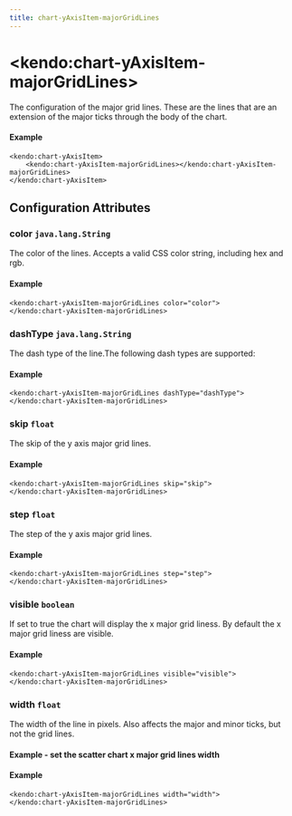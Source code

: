 ```yaml
---
title: chart-yAxisItem-majorGridLines
---
```


# \<kendo:chart-yAxisItem-majorGridLines\>

The configuration of the major grid lines. These are the lines that are an extension of the major ticks through the
body of the chart.

#### Example
    <kendo:chart-yAxisItem>
        <kendo:chart-yAxisItem-majorGridLines></kendo:chart-yAxisItem-majorGridLines>
    </kendo:chart-yAxisItem>

## Configuration Attributes

### color `java.lang.String`

The color of the lines. Accepts a valid CSS color string, including hex and rgb.

#### Example
    <kendo:chart-yAxisItem-majorGridLines color="color">
    </kendo:chart-yAxisItem-majorGridLines>

### dashType `java.lang.String`

The dash type of the line.The following dash types are supported:

#### Example
    <kendo:chart-yAxisItem-majorGridLines dashType="dashType">
    </kendo:chart-yAxisItem-majorGridLines>

### skip `float`

The skip of the y axis major grid lines.

#### Example
    <kendo:chart-yAxisItem-majorGridLines skip="skip">
    </kendo:chart-yAxisItem-majorGridLines>

### step `float`

The step of the y axis major grid lines.

#### Example
    <kendo:chart-yAxisItem-majorGridLines step="step">
    </kendo:chart-yAxisItem-majorGridLines>

### visible `boolean`

If set to true the chart will display the x major grid liness. By default the x major grid liness are visible.

#### Example
    <kendo:chart-yAxisItem-majorGridLines visible="visible">
    </kendo:chart-yAxisItem-majorGridLines>

### width `float`

The width of the line in pixels. Also affects the major and minor ticks, but not the grid lines.
#### Example - set the scatter chart x major grid lines width

#### Example
    <kendo:chart-yAxisItem-majorGridLines width="width">
    </kendo:chart-yAxisItem-majorGridLines>

